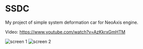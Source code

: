 ﻿# SSDC

My project of simple system deformation car for NeoAxis engine.

Video: https://www.youtube.com/watch?v=AzKkrxGmHTM

![screen 1](https://github.com/gsaone/ssdc/blob/master/s1.png) ![screen 2](https://github.com/gsaone/ssdc/blob/master/s2.png)
